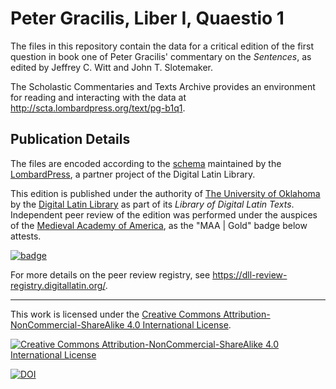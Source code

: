 # Peter Gracilis, Liber I, Quaestio 1

The files in this repository contain the data for a critical edition of the first question in book one of Peter Gracilis' commentary on the *Sentences*, as edited by Jeffrey C. Witt and John T. Slotemaker. 

The Scholastic Commentaries and Texts Archive provides an environment for reading and interacting with the data at <http://scta.lombardpress.org/text/pg-b1q1>.

## Publication Details
The files are encoded according to the [schema](http://lombardpress.org/schema/docs/index) maintained by the [LombardPress](http://lombardpress.org/), a partner project of the Digital Latin Library.

This edition is published under the authority of [The University of Oklahoma](http://www.ou.edu/) by the [Digital Latin Library](https://digitallatin.org) as part of its *Library of Digital Latin Texts*. Independent peer review of the edition was performed under the auspices of the [Medieval Academy of America](https://www.medievalacademy.org/), as the "MAA | Gold" badge below attests.

[![badge](https://dll-review-registry.digitallatin.org/maa-badge.svg)](https://dll-review-registry.digitallatin.org/reviews/c545780f-a457-48a0-9cdd-ad12318dd1b2.html)

For more details on the peer review registry, see <https://dll-review-registry.digitallatin.org/>.

---
This work is licensed under the [Creative Commons Attribution-NonCommercial-ShareAlike 4.0 International License](http://creativecommons.org/licenses/by-nc-sa/4.0/).

[![Creative Commons Attribution-NonCommercial-ShareAlike 4.0 International License](https://i.creativecommons.org/l/by-nc-sa/4.0/88x31.png)](http://creativecommons.org/licenses/by-nc-sa/4.0/)

[![DOI](https://zenodo.org/badge/223266679.svg)](https://zenodo.org/badge/latestdoi/223266679)

